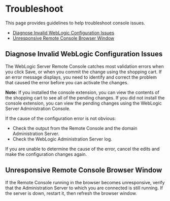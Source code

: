 # Troubleshoot
This page provides guidelines to help troubleshoot console issues.
- [Diagnose Invalid WebLogic Configuration Issues](#invalid)
- [Unresponsive Remote Console Browser Window](#unresponsive)

## Diagnose Invalid WebLogic Configuration Issues <a name ="invalid"></a>
The WebLogic Server Remote Console catches most validation errors when you click Save, or when you commit the change using the shopping cart. If an error message displays, you need to identify and correct the problem that caused the error before you can activate the changes.

**Note:**  If you installed the console extension, you can view the contents of the shopping cart to see all of the pending changes. If you did not install the console extension, you can view the pending changes using the WebLogic Server Administration Console.

If the cause of the configuration error is not obvious:
* Check the output from the Remote Console and the domain Administration Server.
* Check the WebLogic Administration Server log.

If you are unable to determine the cause of the error, cancel the edits and make the configuration changes again.

## Unresponsive Remote Console Browser Window <a name = "unresponsive"></a>
If the Remote Console running in the browser becomes unresponsive, verify that the Administration Server to which you are connected is still running. If the server is down, restart it, then refresh the browser window.
